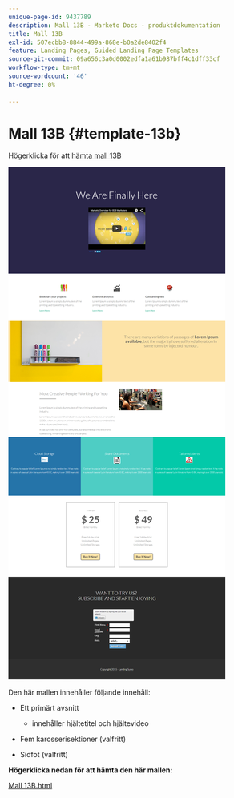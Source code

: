 ```yaml
---
unique-page-id: 9437789
description: Mall 13B - Marketo Docs - produktdokumentation
title: Mall 13B
exl-id: 507ecbb8-8844-499a-868e-b0a2de8402f4
feature: Landing Pages, Guided Landing Page Templates
source-git-commit: 09a656c3a0d0002edfa1a61b987bff4c1dff33cf
workflow-type: tm+mt
source-wordcount: '46'
ht-degree: 0%

---
```


# Mall 13B {#template-13b}

Högerklicka för att [hämta mall 13B](https://experienceleague.adobe.com/landing/marketo/lp-templates/template-13b.html?lang=sv-SE)

![](assets/image2015-8-11-10-3a48-3a42.png)

Den här mallen innehåller följande innehåll:

* Ett primärt avsnitt

   * innehåller hjältetitel och hjältevideo

* Fem karosserisektioner (valfritt)
* Sidfot (valfritt)

**Högerklicka nedan för att hämta den här mallen:**

[Mall 13B.html](https://experienceleague.adobe.com/landing/marketo/lp-templates/template-13b.html?lang=sv-SE)
